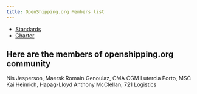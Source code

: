 ```yaml
---
title: OpenShipping.org Members list
---
```


- [Standards](standards.md)
- [Charter](charter.md)

## Here are the members of openshipping.org community
Nis Jesperson, Maersk
Romain Genoulaz, CMA CGM
Lutercia Porto, MSC
Kai Heinrich, Hapag-Lloyd
Anthony McClellan, 721 Logistics